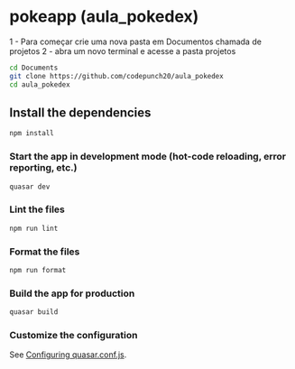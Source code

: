 # pokeapp (aula_pokedex)

1 - Para começar crie uma nova pasta em Documentos chamada de projetos
2 - abra um novo terminal e acesse a pasta projetos

```bash
cd Documents
git clone https://github.com/codepunch20/aula_pokedex
cd aula_pokedex
```


## Install the dependencies

```bash
npm install
```

### Start the app in development mode (hot-code reloading, error reporting, etc.)

```bash
quasar dev
```

### Lint the files

```bash
npm run lint
```

### Format the files

```bash
npm run format
```

### Build the app for production

```bash
quasar build
```

### Customize the configuration

See [Configuring quasar.conf.js](https://quasar.dev/quasar-cli/quasar-conf-js).
